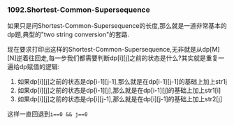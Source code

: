 ### 1092.Shortest-Common-Supersequence

如果只是问Shortest-Common-Supersequence的长度,那么就是一道非常基本的dp题,典型的"two string conversion"的套路.

现在要求打印出这样的Shortest-Common-Supersequence,无非就是从dp[M][N]逆着往回走,每一步我们都需要判断dp[i][j]之前的状态是什么?其实就是重复一遍给dp赋值的逻辑:
1. 如果dp[i][j]之前的状态是dp[i-1][j-1],那么就是在dp[i-1][j-1]的基础上加上str1[i](或者str2[j])
2. 如果dp[i][j]之前的状态是dp[i-1][j],那么就是在dp[i-1][j]的基础上加上str1[i]
3. 如果dp[i][j]之前的状态是dp[i][j-1],那么就是在dp[i][j-1]的基础上加上str2[j]

这样一直回退到```i==0 && j==0```
